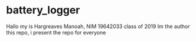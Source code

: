 # battery_logger
Hallo my is Hargreaves Manoah, NIM 19642033 class of 2019
Im the author this repo, i present the repo for everyone 
